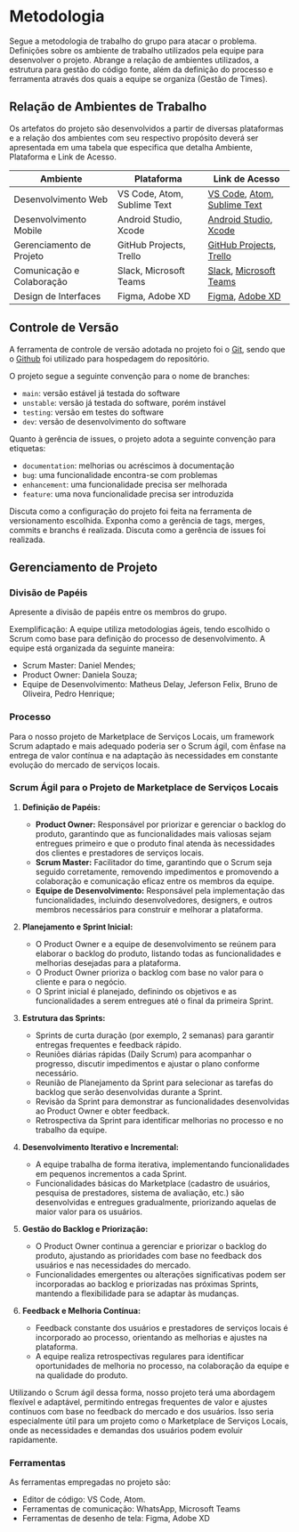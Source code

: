 # Metodologia

Segue a metodologia de trabalho do grupo para atacar o problema. Definições sobre os ambiente de trabalho utilizados pela equipe para desenvolver o projeto. Abrange a relação de ambientes utilizados, a estrutura para gestão do código fonte, além da definição do processo e ferramenta através dos quais a equipe se organiza (Gestão de Times).

## Relação de Ambientes de Trabalho

Os artefatos do projeto são desenvolvidos a partir de diversas plataformas e a relação dos ambientes com seu respectivo propósito deverá ser apresentada em uma tabela que especifica que detalha Ambiente, Plataforma e Link de Acesso.

| Ambiente       | Plataforma                   | Link de Acesso                    |
|----------------|------------------------------|------------------------------------|
| Desenvolvimento Web | VS Code, Atom, Sublime Text | [VS Code](https://code.visualstudio.com/), [Atom](https://atom.io/), [Sublime Text](https://www.sublimetext.com/) |
| Desenvolvimento Mobile | Android Studio, Xcode      | [Android Studio](https://developer.android.com/studio), [Xcode](https://developer.apple.com/xcode/) |
| Gerenciamento de Projeto | GitHub Projects, Trello    | [GitHub Projects](https://github.com/features/project-management), [Trello](https://trello.com/) |
| Comunicação e Colaboração | Slack, Microsoft Teams   | [Slack](https://slack.com/), [Microsoft Teams](https://www.microsoft.com/pt-br/microsoft-teams/group-chat-software) |
| Design de Interfaces | Figma, Adobe XD          | [Figma](https://www.figma.com/), [Adobe XD](https://www.adobe.com/products/xd.html) |

## Controle de Versão

A ferramenta de controle de versão adotada no projeto foi o [Git](https://git-scm.com/), sendo que o [Github](https://github.com) foi utilizado para hospedagem do repositório.

O projeto segue a seguinte convenção para o nome de branches:

- `main`: versão estável já testada do software
- `unstable`: versão já testada do software, porém instável
- `testing`: versão em testes do software
- `dev`: versão de desenvolvimento do software

Quanto à gerência de issues, o projeto adota a seguinte convenção para etiquetas:

- `documentation`: melhorias ou acréscimos à documentação
- `bug`: uma funcionalidade encontra-se com problemas
- `enhancement`: uma funcionalidade precisa ser melhorada
- `feature`: uma nova funcionalidade precisa ser introduzida

Discuta como a configuração do projeto foi feita na ferramenta de versionamento escolhida. Exponha como a gerência de tags, merges, commits e branchs é realizada. Discuta como a gerência de issues foi realizada.

## Gerenciamento de Projeto

### Divisão de Papéis

Apresente a divisão de papéis entre os membros do grupo.

Exemplificação: A equipe utiliza metodologias ágeis, tendo escolhido o Scrum como base para definição do processo de desenvolvimento. A equipe está organizada da seguinte maneira:
- Scrum Master: Daniel Mendes;
- Product Owner: Daniela Souza;
- Equipe de Desenvolvimento: Matheus Delay, Jeferson Felix, Bruno de Oliveira, Pedro Henrique;

### Processo

Para o nosso projeto de Marketplace de Serviços Locais, um framework Scrum adaptado e mais adequado poderia ser o Scrum ágil, com ênfase na entrega de valor contínua e na adaptação às necessidades em constante evolução do mercado de serviços locais.

### Scrum Ágil para o Projeto de Marketplace de Serviços Locais

1. **Definição de Papéis:**
   - **Product Owner:** Responsável por priorizar e gerenciar o backlog do produto, garantindo que as funcionalidades mais valiosas sejam entregues primeiro e que o produto final atenda às necessidades dos clientes e prestadores de serviços locais.
   - **Scrum Master:** Facilitador do time, garantindo que o Scrum seja seguido corretamente, removendo impedimentos e promovendo a colaboração e comunicação eficaz entre os membros da equipe.
   - **Equipe de Desenvolvimento:** Responsável pela implementação das funcionalidades, incluindo desenvolvedores, designers, e outros membros necessários para construir e melhorar a plataforma.

2. **Planejamento e Sprint Inicial:**
   - O Product Owner e a equipe de desenvolvimento se reúnem para elaborar o backlog do produto, listando todas as funcionalidades e melhorias desejadas para a plataforma.
   - O Product Owner prioriza o backlog com base no valor para o cliente e para o negócio.
   - O Sprint inicial é planejado, definindo os objetivos e as funcionalidades a serem entregues até o final da primeira Sprint.

3. **Estrutura das Sprints:**
   - Sprints de curta duração (por exemplo, 2 semanas) para garantir entregas frequentes e feedback rápido.
   - Reuniões diárias rápidas (Daily Scrum) para acompanhar o progresso, discutir impedimentos e ajustar o plano conforme necessário.
   - Reunião de Planejamento da Sprint para selecionar as tarefas do backlog que serão desenvolvidas durante a Sprint.
   - Revisão da Sprint para demonstrar as funcionalidades desenvolvidas ao Product Owner e obter feedback.
   - Retrospectiva da Sprint para identificar melhorias no processo e no trabalho da equipe.

4. **Desenvolvimento Iterativo e Incremental:**
   - A equipe trabalha de forma iterativa, implementando funcionalidades em pequenos incrementos a cada Sprint.
   - Funcionalidades básicas do Marketplace (cadastro de usuários, pesquisa de prestadores, sistema de avaliação, etc.) são desenvolvidas e entregues gradualmente, priorizando aquelas de maior valor para os usuários.

5. **Gestão do Backlog e Priorização:**
   - O Product Owner continua a gerenciar e priorizar o backlog do produto, ajustando as prioridades com base no feedback dos usuários e nas necessidades do mercado.
   - Funcionalidades emergentes ou alterações significativas podem ser incorporadas ao backlog e priorizadas nas próximas Sprints, mantendo a flexibilidade para se adaptar às mudanças.

6. **Feedback e Melhoria Contínua:**
   - Feedback constante dos usuários e prestadores de serviços locais é incorporado ao processo, orientando as melhorias e ajustes na plataforma.
   - A equipe realiza retrospectivas regulares para identificar oportunidades de melhoria no processo, na colaboração da equipe e na qualidade do produto.

Utilizando o Scrum ágil dessa forma, nosso projeto terá uma abordagem flexível e adaptável, permitindo entregas frequentes de valor e ajustes contínuos com base no feedback do mercado e dos usuários. Isso seria especialmente útil para um projeto como o Marketplace de Serviços Locais, onde as necessidades e demandas dos usuários podem evoluir rapidamente.

### Ferramentas

As ferramentas empregadas no projeto são:

- Editor de código: VS Code, Atom.
- Ferramentas de comunicação: WhatsApp, Microsoft Teams
- Ferramentas de desenho de tela: Figma, Adobe XD
